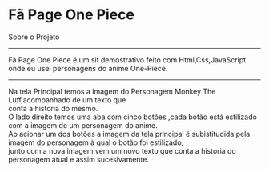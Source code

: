 <h1>Fã Page One Piece</h1>
<string>Sobre o Projeto</string>
<hr>
<p>Fã Page One Piece é um  sit demostrativo feito com <string>Html,Css,JavaScript.</string>
onde eu usei personagens do anime One-Piece.</p>
<hr>
<p>Na tela Principal temos a imagem do Personagem <string>Monkey The Luff</string>,acompanhado de um texto que <br>
conta a historia do mesmo.<br>
O lado direito temos uma aba com cinco botões ,cada botão está estilizado com a imagem de um personagem do anime.<br>
Ao acionar um dos botões a imagem da tela principal é subistitudida pela imagem do personagem à qual o botão foi estilizado,<br>
junto com a nova imagem vem um novo texto que conta a historia do personagem atual e assim sucesivamente.</p>





